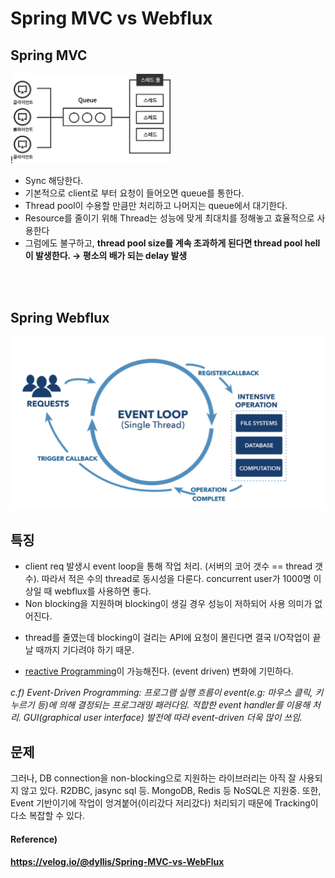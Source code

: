 # Spring MVC vs Webflux


## Spring MVC
!<img src = "./images/mvc.png" width = "50%">

* Sync 해당한다.
* 기본적으로 client로 부터 요청이 들어오면 queue를 통한다.
* Thread pool이 수용할 만큼만 처리하고 나머지는 queue에서 대기한다.
* Resource를 줄이기 위해 Thread는 성능에 맞게 최대치를 정해놓고 효율적으로 사용한다
* 그럼에도 불구하고, **thread pool size를 계속 초과하게 된다면 thread pool hell이 발생한다. → 평소의 배가 되는 delay 발생**

<br><br>

## Spring Webflux
![](./images/webflux.png)

## 특징
* client req 발생시 event loop을 통해 작업 처리. (서버의 코어 갯수 == thread 갯수). 따라서 적은 수의 thread로 동시성을 다룬다. concurrent user가 1000명 이상일 때 webflux를 사용하면 좋다.
* Non blocking을 지원하며 blocking이 생길 경우 성능이 저하되어 사용 의미가 없어진다.
- thread를 줄였는데 blocking이 걸리는 API에 요청이 몰린다면 결국 I/O작업이 끝날 때까지 기다려야 하기 때문.
* [reactive Programming](./reactive.md)이 가능해진다. (event driven) 변화에 기민하다.

 _c.f) Event-Driven Programming: 프로그램 실행 흐름이 event(e.g: 마우스 클릭, 키 누르기 등)에 의해 결정되는 프로그래밍 패러다임. 적합한 event handler를 이용해 처리. GUI(graphical user interface) 발전에 따라 event-driven 더욱 많이 쓰임._



## 문제

그러나, DB connection을 non-blocking으로 지원하는 라이브러리는 아직 잘 사용되지 않고 있다. R2DBC, jasync sql 등. MongoDB, Redis 등 NoSQL은 지원중.
또한, Event 기반이기에 작업이 엉겨붙어(이리갔다 저리갔다) 처리되기 때문에 Tracking이 다소 복잡할 수 있다.



#### Reference)

#### https://velog.io/@dyllis/Spring-MVC-vs-WebFlux